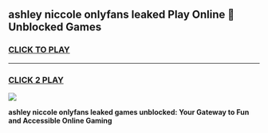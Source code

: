 
## ashley niccole onlyfans leaked Play Online 👋 Unblocked Games
<h3>
<a href="https://premium.freeplayer.one?title=ashley_niccole_onlyfans_leaked&ref=19F">CLICK TO PLAY</a></h3>
<hr>

<h3>
<a href="https://premium.freeplayer.one?title=ashley_niccole_onlyfans_leaked&ref=19F">CLICK 2 PLAY</a>
  
</h3>

<a href="https://premium.freeplayer.one?title=ashley_niccole_onlyfans_leaked&ref=19F"><img src="https://clearcache.store/games.png"></a>


**ashley niccole onlyfans leaked games unblocked: Your Gateway to Fun and Accessible Online Gaming**
